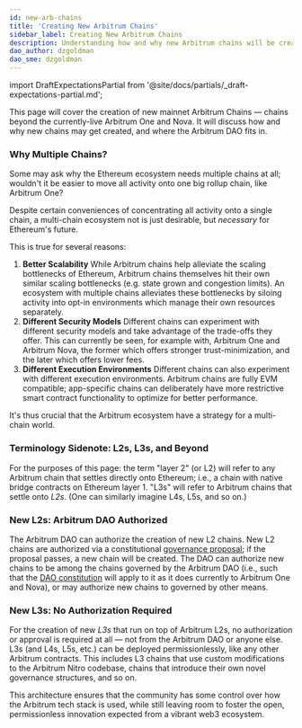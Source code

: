 ```yaml
---
id: new-arb-chains
title: 'Creating New Arbitrum Chains'
sidebar_label: Creating New Arbitrum Chains
description: Understanding how and why new Arbitrum chains will be created
dao_author: dzgoldman
dao_sme: dzgoldman
---
```


import DraftExpectationsPartial from '@site/docs/partials/_draft-expectations-partial.md'; 

<DraftExpectationsPartial />

This page will cover the creation of new mainnet Arbitrum Chains — chains beyond the currently-live <a data-quicklook-from='arbitrum-one'>Arbitrum One </a> and <a data-quicklook-from='arbitrum-nova'>Nova</a>. It will discuss how and why new chains may get created, and where the <a data-quicklook-from='arbitrum-dao'>Arbitrum DAO</a> fits in.

### Why Multiple Chains?

Some may ask why the Ethereum ecosystem needs multiple chains at all; wouldn't it be easier to move all activity onto one big <a data-quicklook-from='arbitrum-rollup-chain'>rollup</a> chain, like Arbitrum One?

Despite certain conveniences of concentrating all activity onto a single chain, a multi-chain ecosystem not is just desirable, but _necessary_ for Ethereum's future.

This is true for several reasons:

1. **Better Scalability** While Arbitrum chains help alleviate the scaling bottlenecks of Ethereum, Arbitrum chains themselves hit their own similar scaling bottlenecks (e.g. state grown and congestion limits).
   An ecosystem with multiple chains alleviates these bottlenecks by siloing activity into opt-in environments which manage their own resources separately.
1. **Different Security Models** Different chains can experiment with different security models and take advantage of the trade-offs they offer. This can currently be seen, for example with, Arbitrum One and Arbitrum Nova, the former which offers stronger trust-minimization, and the later which offers lower fees.
1. **Different Execution Environments** Different chains can also experiment with different execution environments. Arbitrum chains are fully EVM compatible; app-specific chains can deliberately have more restrictive smart contract functionality to optimize for better performance.

It's thus crucial that the Arbitrum ecosystem have a strategy for a multi-chain world.

### Terminology Sidenote: L2s, L3s, and Beyond

For the purposes of this page: the term "layer 2" (or L2) will refer to any Arbitrum chain that settles directly onto Ethereum; i.e., a chain with native bridge contracts on Ethereum <a data-quicklook-from='layer-1-l1'>layer 1</a>. "L3s" will refer to Arbitrum chains that settle onto _L2s_. (One can similarly imagine L4s, L5s, and so on.)

### New L2s: Arbitrum DAO Authorized

The Arbitrum DAO can authorize the creation of new L2 chains. New L2 chains are authorized via a constitutional [governance proposal](./how-tos/create-submit-dao-proposal.md); if the proposal passes, a new chain will be created. The DAO can authorize new chains to be among the chains governed by the Arbitrum DAO (i.e., such that the [DAO constitution](./dao-constitution.md) will apply to it as it does currently to Arbitrum One and Nova), or may authorize new chains to governed by other means.

### New L3s: No Authorization Required

For the creation of new _L3s_ that run on top of Arbitrum L2s, no authorization or approval is required at all — not from the Arbitrum DAO or anyone else. L3s (and L4s, L5s, etc.) can be deployed permissionlessly, like any other Arbitrum contracts. This includes L3 chains that use custom modifications to the Arbitrum Nitro codebase, chains that introduce their own novel governance structures, and so on.

This architecture ensures that the community has some control over how the Arbitrum tech stack is used, while still leaving room to foster the open, permissionless innovation expected from a vibrant web3 ecosystem.
